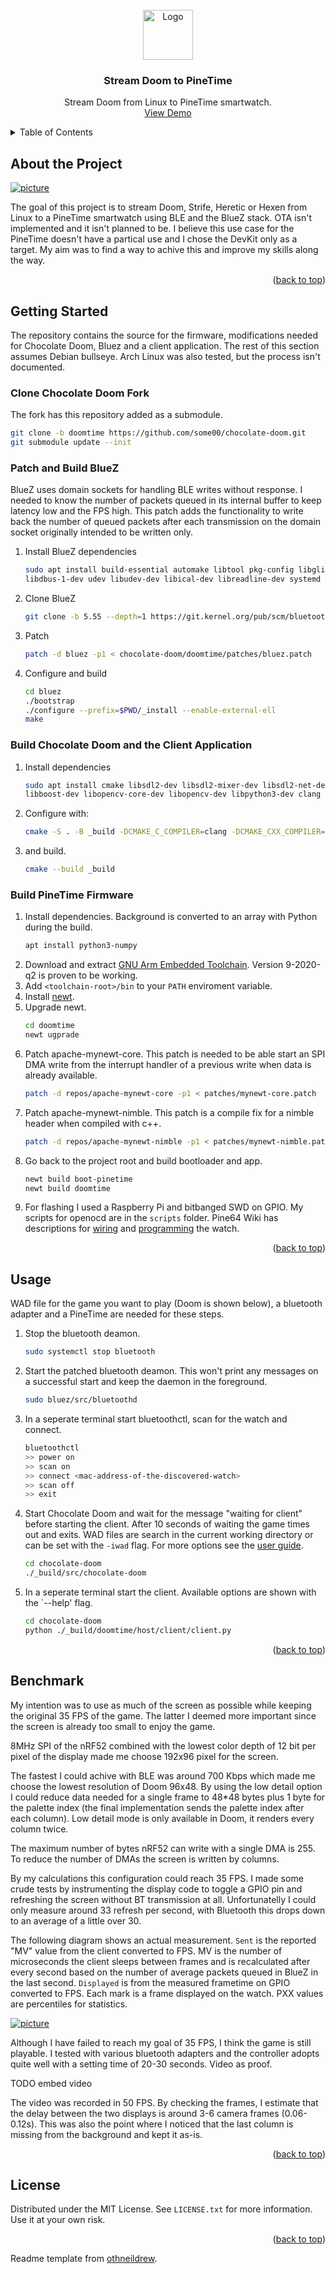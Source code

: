 <div id="top"></div>
<!-- PROJECT LOGO -->
<br />
<div align="center">
  <a href="https://github.com/some00/doomtime">
    <img src="images/logo.png" alt="Logo" width="80" height="80">
  </a>

<h3 align="center">Stream Doom to PineTime</h3>

  <p align="center">
    Stream Doom from Linux to PineTime smartwatch.
    <br />
    <a href="https://github.com/some00/doomtime">View Demo</a>
  </p>
</div>



<!-- TABLE OF CONTENTS -->
<details>
  <summary>Table of Contents</summary>
  <ol>
    <li><a href="#about-the-project">About the Project</a></li>
    <li><a href="#getting-started">Getting Started</a></li>
    <li><a href="#usage">Usage</a></li>
    <li><a href="#benchmark">Benchmark</a></li>
    <li><a href="#license">License</a></li>
  </ol>
</details>



<!-- ABOUT THE PROJECT -->
## About the Project

[![picture][product-screenshot]](https://github.com/some00/doomtime)

The goal of this project is to stream Doom, Strife, Heretic or Hexen from Linux to a PineTime
smartwatch using BLE and the BlueZ stack. OTA isn't implemented and it isn't planned to be. I
believe this use case for the PineTime doesn't have a partical use and I chose the DevKit only as a
target.
My aim was to find a way to achive this and improve my skills along the way.


<p align="right">(<a href="#top">back to top</a>)</p>


<!-- GETTING STARTED -->
## Getting Started

The repository contains the source for the firmware, modifications needed for Chocolate Doom, Bluez
and a client application. The rest of this section assumes Debian bullseye. Arch Linux was also
tested, but the process isn't documented.


### Clone Chocolate Doom Fork

The fork has this repository added as a submodule.
```sh
git clone -b doomtime https://github.com/some00/chocolate-doom.git
git submodule update --init
```

### Patch and Build BlueZ
BlueZ uses domain sockets for handling BLE writes without response. I needed to know the number of
packets queued in its internal buffer to keep latency low and the FPS high. This patch adds the
functionality to write back the number of queued packets after each transmission on the domain
socket originally intended to be written only.

1. Install BlueZ dependencies
    ```sh
    sudo apt install build-essential automake libtool pkg-config libglib2.0-dev libell-dev \
    libdbus-1-dev udev libudev-dev libical-dev libreadline-dev systemd
    ```
2. Clone BlueZ
    ```sh
    git clone -b 5.55 --depth=1 https://git.kernel.org/pub/scm/bluetooth/bluez.git
    ```
3. Patch
    ```sh
    patch -d bluez -p1 < chocolate-doom/doomtime/patches/bluez.patch
    ```
4. Configure and build
    ```sh
    cd bluez
    ./bootstrap
    ./configure --prefix=$PWD/_install --enable-external-ell
    make
    ```

### Build Chocolate Doom and the Client Application

1. Install dependencies
    ```sh
    sudo apt install cmake libsdl2-dev libsdl2-mixer-dev libsdl2-net-dev libeigen3-dev \
    libboost-dev libopencv-core-dev libopencv-dev libpython3-dev clang python3-dbus python3-numpy
    ```
2. Configure with:
    ```sh
    cmake -S . -B _build -DCMAKE_C_COMPILER=clang -DCMAKE_CXX_COMPILER=clang++
    ```
3. and build.
    ```sh
    cmake --build _build
    ```

### Build PineTime Firmware

1. Install dependencies. Background is converted to an array with Python during the build.
    ```sh
    apt install python3-numpy
    ```
2. Download and extract [GNU Arm Embedded Toolchain][toolchain]. Version 9-2020-q2 is proven to be
   working.
3. Add `<toolchain-root>/bin` to your `PATH` enviroment variable.
4. Install [newt][newt-install].
5. Upgrade newt.
    ```sh
    cd doomtime
    newt ugprade
    ```
6. Patch apache-mynewt-core. This patch is needed to be able start an SPI DMA write from the
   interrupt handler of a previous write when data is already available.
    ```sh
    patch -d repos/apache-mynewt-core -p1 < patches/mynewt-core.patch
    ```
7. Patch apache-mynewt-nimble. This patch is a compile fix for a nimble header when compiled with
   c++.
    ```sh
    patch -d repos/apache-mynewt-nimble -p1 < patches/mynewt-nimble.patch
    ```
8. Go back to the project root and build bootloader and app.
    ```sh
    newt build boot-pinetime
    newt build doomtime
    ```
9. For flashing I used a Raspberry Pi and bitbanged SWD on GPIO. My scripts for openocd are in the
   `scripts` folder. Pine64 Wiki has descriptions for [wiring][pine64_wiring] and
   [programming][pine64_prog] the watch.


<p align="right">(<a href="#top">back to top</a>)</p>


<!-- USAGE EXAMPLES -->
## Usage

WAD file for the game you want to play (Doom is shown below), a bluetooth adapter and a PineTime
are needed for these steps.


1. Stop the bluetooth deamon.
    ```sh
    sudo systemctl stop bluetooth
    ```
2. Start the patched bluetooth deamon. This won't print any messages on a successful start and keep
   the daemon in the foreground.
    ```sh
    sudo bluez/src/bluetoothd
    ```
3. In a seperate terminal start bluetoothctl, scan for the watch and connect.
    ```sh
    bluetoothctl
    >> power on
    >> scan on
    >> connect <mac-address-of-the-discovered-watch>
    >> scan off
    >> exit
    ```
4. Start Chocolate Doom and wait for the message "waiting for client" before starting the client.
   After 10 seconds of waiting the game times out and exits. WAD files are search in the current
   working directory or can be set with the `-iwad` flag. For more options see the
   [user guide][cd_guide].
    ```sh
    cd chocolate-doom
    ./_build/src/chocolate-doom
    ```
5. In a seperate terminal start the client. Available options are shown with the `--help' flag.
    ```sh
    cd chocolate-doom
    python ./_build/doomtime/host/client/client.py
    ```


<p align="right">(<a href="#top">back to top</a>)</p>


## Benchmark


My intention was to use as much of the screen as possible while keeping the original 35 FPS of the
game. The latter I deemed more important since the screen is already too small to enjoy the game.

8MHz SPI of the nRF52 combined with the lowest color depth of 12 bit per pixel of the display
made me choose 192x96 pixel for the screen.

The fastest I could achive with BLE was around 700 Kbps
which made me choose the lowest resolution of Doom 96x48. By using the low detail option I could
reduce data needed for a single frame to 48*48 bytes plus 1 byte for the palette index (the final
implementation sends the palette index after each column). Low detail mode is only available in
Doom, it renders every column twice.

The maximum number of bytes nRF52 can write with a single DMA is 255. To reduce the number of DMAs
the screen is written by columns.

By my calculations this configuration could reach 35 FPS. I made some crude tests by instrumenting
the display code to toggle a GPIO pin and refreshing the screen without BT transmission at all.
Unfortunatelly I could only measure around 33 refresh per second, with Bluetooth this drops down to
an average of a little over 30.

The following diagram shows an actual measurement. `Sent` is the reported "MV" value from the
client converted to FPS. MV is the number of microseconds the client sleeps between frames and is
recalculated after every second based on the number of average packets queued in BlueZ in the last
second. `Displayed` is from the measured frametime on GPIO converted to FPS. Each mark is a frame
displayed on the watch. PXX values are percentiles for statistics.

[![picture][benchdia]](benchdia)

Although I have failed to reach my goal of 35 FPS, I think the game is still playable. I tested
with various bluetooth adapters and the controller adopts quite well with a setting time of 20-30
seconds. Video as proof.

TODO embed video

The video was recorded in 50 FPS. By checking the frames, I estimate that the delay between the two
displays is around 3-6 camera frames (0.06-0.12s). This was also the point where I noticed that the
last column is missing from the background and kept it as-is.

<p align="right">(<a href="#top">back to top</a>)</p>


## License

Distributed under the MIT License. See `LICENSE.txt` for more information. Use it at your own risk.

<p align="right">(<a href="#top">back to top</a>)</p>

Readme template from [othneildrew].


<!-- MARKDOWN LINKS & IMAGES -->
[product-screenshot]: images/picture.png
[toolchain]: https://developer.arm.com/downloads/-/gnu-rm
[newt-install]: https://mynewt.apache.org/latest/newt/install/newt_linux.html#setting-up-your-computer-to-use-apt-get-to-install-the-package
[pine64_wiring]: https://wiki.pine64.org/wiki/PineTime_Devkit_Wiring
[pine64_prog]: https://wiki.pine64.org/wiki/Reprogramming_the_PineTime
[cd_guide]: https://www.chocolate-doom.org/wiki/index.php/User_guide
[othneildrew]: https://github.com/othneildrew/Best-README-Template
[benchdia]: images/bench.png
